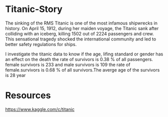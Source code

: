 # Titanic-Story

The sinking of the RMS Titanic is one of the most infamous shipwrecks in history. On April 15, 1912, during her maiden voyage, the Titanic sank after colliding with an iceberg, killing 1502 out of 2224 passengers and crew. This sensational tragedy shocked the international community and led to better safety regulations for ships.

I investigate the titanic data to know if the age, lifing standard or gender has an effect on the death the rate of survivors is 0.38 % of all passengers. female survivors is 233 and male survivors is 109 the rate of female.survivors is 0.68 % of all survivors.The averge age of the survivors is 28 year

# Resources
https://www.kaggle.com/c/titanic
